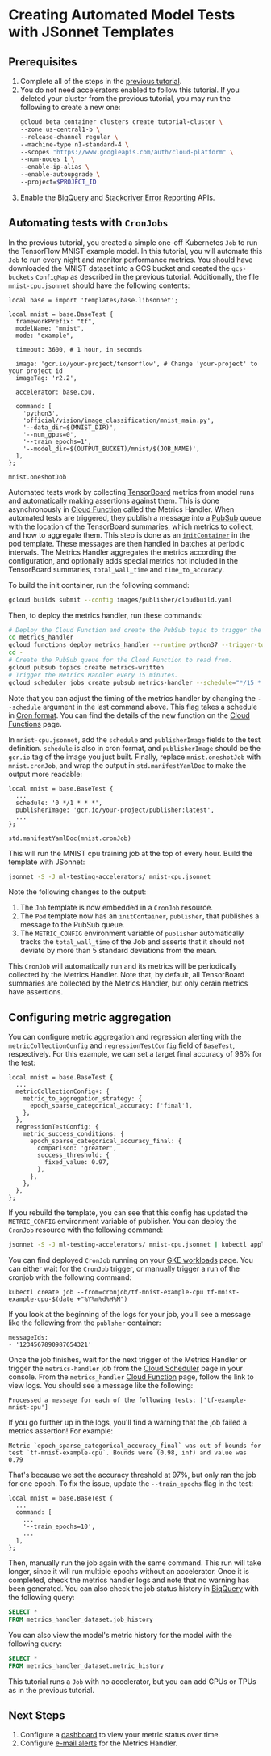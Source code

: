 # Creating Automated Model Tests with JSonnet Templates

## Prerequisites

1. Complete all of the steps in the [previous tutorial](test-templates-basic.md).
1. You do not need accelerators enabled to follow this tutorial. If you deleted your cluster from the previous tutorial, you may run the following to create a new one:
    ```bash
    gcloud beta container clusters create tutorial-cluster \
    --zone us-central1-b \
    --release-channel regular \
    --machine-type n1-standard-4 \
    --scopes "https://www.googleapis.com/auth/cloud-platform" \
    --num-nodes 1 \
    --enable-ip-alias \
    --enable-autoupgrade \
    --project=$PROJECT_ID
    ```
1. Enable the [BiqQuery](console.cloud.google.com/apis/api/bigquery.googleapis.com) and [Stackdriver Error Reporting](console.cloud.google.com/apis/api/clouderrorreporting.googleapis.com) APIs.

## Automating tests with `CronJobs`

In the previous tutorial, you created a simple one-off Kubernetes `Job` to run the TensorFlow MNIST example model. In this tutorial, you will automate this `Job` to run every night and monitor performance metrics. You should have downloaded the MNIST dataset into a GCS bucket and created the `gcs-buckets` `ConfigMap` as described in the previous tutorial. Additionally, the file `mnist-cpu.jsonnet` should have the following contents:

```jsonnet
local base = import 'templates/base.libsonnet';

local mnist = base.BaseTest {
  frameworkPrefix: "tf",
  modelName: "mnist",
  mode: "example",

  timeout: 3600, # 1 hour, in seconds

  image: 'gcr.io/your-project/tensorflow', # Change 'your-project' to your project id
  imageTag: 'r2.2',

  accelerator: base.cpu,

  command: [
    'python3',
    'official/vision/image_classification/mnist_main.py',
    '--data_dir=$(MNIST_DIR)',
    '--num_gpus=0',
    '--train_epochs=1',
    '--model_dir=$(OUTPUT_BUCKET)/mnist/$(JOB_NAME)',
  ],
};

mnist.oneshotJob
```

Automated tests work by collecting [TensorBoard](https://www.tensorflow.org/tensorboard) metrics from model runs and automatically making assertions against them. This is done asynchronously in [Cloud Function](https://cloud.google.com/functions) called the Metrics Handler. When automated tests are triggered, they publish a message into a [PubSub](https://cloud.google.com/pubsub) queue with the location of the TensorBoard summaries, which metrics to collect, and how to aggregate them. This step is done as an [`initContainer`](https://kubernetes.io/docs/concepts/workloads/pods/init-containers/) in the pod template. These messages are then handled in batches at periodic intervals. The Metrics Handler aggregates the metrics according the configuration, and optionally adds special metrics not included in the TensorBoard summaries, `total_wall_time` and `time_to_accuracy`.

To build the init container, run the following command:


```bash
gcloud builds submit --config images/publisher/cloudbuild.yaml
```

Then, to deploy the metrics handler, run these commands:

```bash
# Deploy the Cloud Function and create the PubSub topic to trigger the function.
cd metrics_handler
gcloud functions deploy metrics_handler --runtime python37 --trigger-topic=begin-metrics-handler --memory=1024MB --entry-point=run_main --timeout=500s
cd -
# Create the PubSub queue for the Cloud Function to read from.
gcloud pubsub topics create metrics-written
# Trigger the Metrics Handler every 15 minutes.
gcloud scheduler jobs create pubsub metrics-handler --schedule="*/15 * * * *" --topic=begin-metrics-handler --message-body="{}" --description="Kicks off the metric handler"
```

Note that you can adjust the timing of the metrics handler by changing the `--schedule` argument in the last command above. This flag takes a schedule in [Cron format](https://en.wikipedia.org/wiki/Cron#CRON_expression). You can find the details of the new function on the [Cloud Functions](https://console.cloud.google.com/functions/list) page.

In `mnist-cpu.jsonnet`, add the `schedule` and `publisherImage` fields to the test definition. `schedule` is also in cron format, and `publisherImage` should be the `gcr.io` tag of the image you just built. Finally, replace `mnist.oneshotJob` with `mnist.cronJob`, and wrap the output in `std.manifestYamlDoc` to make the output more readable:

```jsonnet
local mnist = base.BaseTest {
  ...
  schedule: '0 */1 * * *',
  publisherImage: 'gcr.io/your-project/publisher:latest',
  ...
};

std.manifestYamlDoc(mnist.cronJob)
```

This will run the MNIST cpu training job at the top of every hour. Build the template with JSonnet:

```bash
jsonnet -S -J ml-testing-accelerators/ mnist-cpu.jsonnet
```

Note the following changes to the output:

1. The `Job` template is now embedded in a `CronJob` resource.
1. The `Pod` template now has an `initContainer`, `publisher`, that publishes a message to the PubSub queue.
1. The `METRIC_CONFIG` environment variable of `publisher` automatically tracks the `total_wall_time` of the Job and asserts that it should not deviate by more than 5 standard deviations from the mean.

This `CronJob` will automatically run and its metrics will be periodically collected by the Metrics Handler. Note that, by default, all TensorBoard summaries are collected by the Metrics Handler, but only cerain metrics have assertions.

## Configuring metric aggregation

You can configure metric aggregation and regression alerting with the `metricCollectionConfig` and `regressionTestConfig` field of `BaseTest`, respectively. For this example, we can set a target final accuracy of 98% for the test:

```
local mnist = base.BaseTest {
  ...
  metricCollectionConfig+: {
    metric_to_aggregation_strategy: {
      epoch_sparse_categorical_accuracy: ['final'],
    },
  },
  regressionTestConfig: {
    metric_success_conditions: {
      epoch_sparse_categorical_accuracy_final: {
        comparison: 'greater',
        success_threshold: {
          fixed_value: 0.97,
        },
      },
    },
  },
};
```

If you rebuild the template, you can see that this config has updated the `METRIC_CONFIG` environment variable of publisher. You can deploy the `CronJob` resource with the following command:

```bash
jsonnet -S -J ml-testing-accelerators/ mnist-cpu.jsonnet | kubectl apply -f -
```

You can find deployed `CronJob` running on your [GKE workloads](https://console.cloud.google.com/kubernetes/workload) page. You can either wait for the `CronJob` trigger, or manually trigger a run of the cronjob with the following command:

```
kubectl create job --from=cronjob/tf-mnist-example-cpu tf-mnist-example-cpu-$(date +"%Y%m%d%H%M")
```

If you look at the beginning of the logs for your job, you'll see a message like the following from the `publsher` container:

```
messageIds:
- '1234567890987654321'
```

Once the job finishes, wait for the next trigger of the Metrics Handler or trigger the `metrics-handler` job from the [Cloud Scheduler](console.cloud.google.com/cloudscheduler) page in your console. From the `metrics_handler` [Cloud Function](https://pantheon.corp.google.com/functions/list) page, follow the link to view logs. You should see a message like the following:

```
Processed a message for each of the following tests: ['tf-example-mnist-cpu']
```

If you go further up in the logs, you'll find a warning that the job failed a metrics assertion! For example:

```
Metric `epoch_sparse_categorical_accuracy_final` was out of bounds for test `tf-mnist-example-cpu`. Bounds were (0.98, inf) and value was 0.79
```

That's because we set the accuracy threshold at 97%, but only ran the job for one epoch. To fix the issue, update the `--train_epochs` flag in the test:

```
local mnist = base.BaseTest {
  ...
  command: [
    ...
    '--train_epochs=10',
    ...
  ],
};
```

Then, manually run the job again with the same command. This run will take longer, since it will run multiple epochs without an accelerator. Once it is completed, check the metrics handler logs and note that no warning has been generated. You can also check the job status history in [BiqQuery](https://console.cloud.google.com/bigquery) with the following query:

```sql
SELECT *
FROM metrics_handler_dataset.job_history
```

You can also view the model's metric history for the model with the following query:

```sql
SELECT *
FROM metrics_handler_dataset.metric_history
```

This tutorial runs a `Job` with no accelerator, but you can add GPUs or TPUs as in the previous tutorial.

## Next Steps

1. Configure a [dashboard](../../dashboard/README.md) to view your metric status over time.
1. Configure [e-mail alerts](../../metrics_handler/README.md) for the Metrics Handler.
